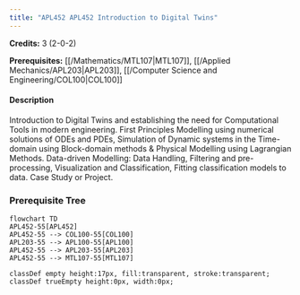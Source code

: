 ```yaml
---
title: "APL452 APL452 Introduction to Digital Twins"
---
```

**Credits:** 3 (2-0-2)

**Prerequisites:** [[/Mathematics/MTL107|MTL107]], [[/Applied Mechanics/APL203|APL203]], [[/Computer Science and Engineering/COL100|COL100]]

#### Description
Introduction to Digital Twins and establishing the need for Computational Tools in modern engineering. First Principles Modelling using numerical solutions of ODEs and PDEs, Simulation of Dynamic systems in the Time-domain using Block-domain methods & Physical Modelling using Lagrangian Methods. Data-driven Modelling: Data Handling, Filtering and pre-processing, Visualization and Classification, Fitting classification models to data. Case Study or Project.

### Prerequisite Tree

```mermaid
flowchart TD
APL452-55[APL452]
APL452-55 --> COL100-55[COL100]
APL203-55 --> APL100-55[APL100]
APL452-55 --> APL203-55[APL203]
APL452-55 --> MTL107-55[MTL107]

classDef empty height:17px, fill:transparent, stroke:transparent;
classDef trueEmpty height:0px, width:0px;
```
